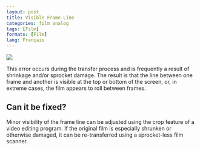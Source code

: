```yaml
---
layout: post
title: Visible Frame Line
categories: film analog
tags: [Film]
formats: [Film]
lang: Français
---
```


<img src="{{ site.baseurl }}/images/800px-Visible_frame_line.jpg">

This error occurs during the transfer process and is frequently a result of shrinkage and/or sprocket damage.  The result is that the line between one frame and another is visible at the top or bottom of the screen, or, in extreme cases, the film appears to roll between frames.

## Can it be fixed?

Minor visibility of the frame line can be adjusted using the crop feature of a video editing program.  If the original film is especially shrunken or otherwise damaged, it can be re-transferred using a sprocket-less film scanner.
